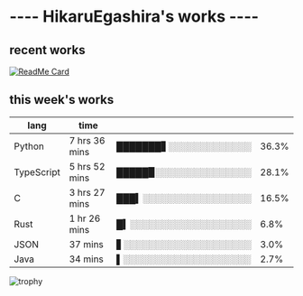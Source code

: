 # ---- HikaruEgashira's works ----

## recent works

[![ReadMe Card](https://github-readme-stats.vercel.app/api/pin/?username=twin-te&repo=twinte-front)](https://github.com/twin-te/twinte-front)

## this week's works

| lang        | time           |                       |        |
| ----------- | -------------- | --------------------- | ------ |
| Python      | 7 hrs 36 mins  | ███████▋░░░░░░░░░░░░░ |  36.3% |
| TypeScript  | 5 hrs 52 mins  | █████▉░░░░░░░░░░░░░░░ |  28.1% |
| C           | 3 hrs 27 mins  | ███▍░░░░░░░░░░░░░░░░░ |  16.5% |
| Rust        | 1 hr 26 mins   | █▍░░░░░░░░░░░░░░░░░░░ |   6.8% |
| JSON        | 37 mins        | ▋░░░░░░░░░░░░░░░░░░░░ |   3.0% |
| Java        | 34 mins        | ▌░░░░░░░░░░░░░░░░░░░░ |   2.7% |

![trophy](https://github-profile-trophy.vercel.app/?username=HikaruEgashira&theme=flat)

